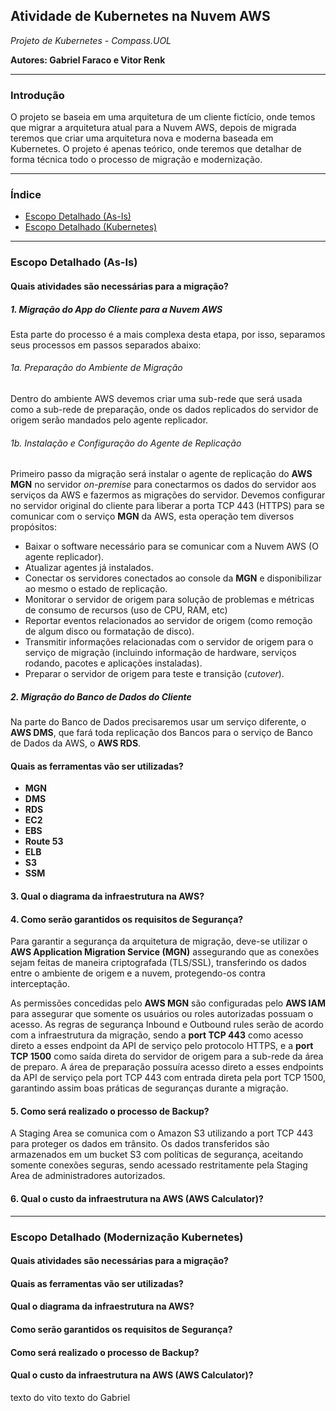 ## Atividade de Kubernetes na Nuvem AWS
_Projeto de Kubernetes - Compass.UOL_

**Autores: Gabriel Faraco e Vitor Renk**

---

### Introdução

O projeto se baseia em uma arquitetura de um cliente fictício, onde temos que migrar a arquitetura atual para a Nuvem AWS, depois de migrada teremos que criar uma arquitetura nova e moderna baseada em Kubernetes.
O projeto é apenas teórico, onde teremos que detalhar de forma técnica todo o processo de migração e modernização.

---

### Índice

* [Escopo Detalhado (As-Is)](#escopo-detalhado-as-is)
* [Escopo Detalhado (Kubernetes)](#escopo-detalhado-modernização-kubernetes)

---


### Escopo Detalhado (As-Is)

#### Quais atividades são necessárias para a migração?

##### 1. Migração do App do Cliente para a Nuvem AWS

Esta parte do processo é a mais complexa desta etapa, por isso, separamos seus processos em passos separados abaixo:

###### 1a. Preparação do Ambiente de Migração

Dentro do ambiente AWS devemos criar uma sub-rede que será usada como a sub-rede de preparação, onde os dados replicados do servidor de origem serão mandados pelo agente replicador.

###### 1b. Instalação e Configuração do Agente de Replicação
Primeiro passo da migração será instalar o agente de replicação do **AWS MGN** no servidor _on-premise_ para conectarmos os dados do servidor aos serviços da AWS e fazermos as migrações do servidor.
Devemos configurar no servidor original do cliente para liberar a porta TCP 443 (HTTPS) para se comunicar com o serviço **MGN** da AWS, esta operação tem diversos propósitos: 
* Baixar o software necessário para se comunicar com a Nuvem AWS (O agente replicador).
* Atualizar agentes já instalados.
* Conectar os servidores conectados ao console da **MGN** e disponibilizar ao mesmo o estado de replicação. 
* Monitorar o servidor de origem para solução de problemas e métricas de consumo de recursos (uso de CPU, RAM, etc) 
* Reportar eventos relacionados ao servidor de origem (como remoção de algum disco ou formatação de disco).
* Transmitir informações relacionadas com o servidor de origem para o serviço de migração (incluindo informação de hardware, serviços rodando, pacotes e aplicações instaladas).
* Preparar o servidor de origem para teste e transição (_cutover_).


##### 2. Migração do Banco de Dados do Cliente
Na parte do Banco de Dados precisaremos usar um serviço diferente, o **AWS DMS**, que fará toda replicação dos Bancos para o serviço de Banco de Dados da AWS, o **AWS RDS**.

#### Quais as ferramentas vão ser utilizadas?

* **MGN**
* **DMS**
* **RDS**
* **EC2**
* **EBS**
* **Route 53**
* **ELB**
* **S3**
* **SSM**


#### 3. Qual o diagrama da infraestrutura na AWS?

#### 4. Como serão garantidos os requisitos de Segurança?
Para garantir a segurança da arquitetura de migração, deve-se utilizar o **AWS Application Migration Service (MGN)** assegurando que as conexões sejam feitas de maneira criptografada (TLS/SSL), transferindo os dados entre o ambiente de origem e a nuvem, protegendo-os contra interceptação. 

As permissões concedidas pelo **AWS MGN** são configuradas pelo **AWS IAM** para assegurar que somente os usuários ou roles autorizadas possuam o acesso. As regras de segurança Inbound e Outbound rules serão de acordo com a infraestrutura da migração, sendo a **port TCP 443** como acesso direto a esses endpoint da API de serviço pelo protocolo HTTPS, e a **port TCP 1500** como saída direta do servidor de origem para a sub-rede da área de preparo. A área de preparação possuíra acesso direto a esses endpoints da API de serviço pela port TCP 443 com entrada direta pela port TCP 1500, garantindo assim boas práticas de seguranças durante a migração.

#### 5. Como será realizado o processo de Backup?
A Staging Area se comunica com o Amazon S3 utilizando a port TCP 443 para proteger os dados em trânsito. Os dados transferidos são armazenados em um bucket S3 com políticas de segurança, aceitando somente conexões seguras, sendo acessado restritamente pela Staging Area de administradores autorizados.



#### 6. Qual o custo da infraestrutura na AWS (AWS Calculator)?

---

### Escopo Detalhado (Modernização Kubernetes)

#### Quais atividades são necessárias para a migração?

#### Quais as ferramentas vão ser utilizadas?

#### Qual o diagrama da infraestrutura na AWS?

#### Como serão garantidos os requisitos de Segurança?

#### Como será realizado o processo de Backup?

#### Qual o custo da infraestrutura na AWS (AWS Calculator)?

texto do vito
texto do Gabriel
